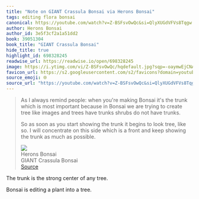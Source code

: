 ```yaml
---
title: "Note on GIANT Crassula Bonsai via Herons Bonsai"
tags: editing flora bonsai
canonical: https://youtube.com/watch?v=Z-BSFsvOwQc&si=QlyXUGdVFVs8Tqgw
author: Herons Bonsai
author_id: 3e5f3cf2a1a51dd2
book: 39051304
book_title: "GIANT Crassula Bonsai"
hide_title: true
highlight_id: 698328245
readwise_url: https://readwise.io/open/698328245
image: https://i.ytimg.com/vi/Z-BSFsvOwQc/hqdefault.jpg?sqp=-oaymwEjCNACELwBSFryq4qpAxUIARUAAAAAGAElAADIQj0AgKJDeAE=&rs=AOn4CLDkikbdB30t7wkXkh44ffAHiSVLIA
favicon_url: https://s2.googleusercontent.com/s2/favicons?domain=youtube.com
source_emoji: 🌐
source_url: "https://youtube.com/watch?v=Z-BSFsvOwQc&si=QlyXUGdVFVs8Tqgw#:~:text=As%20I%20always,much%20as%20possible."
---
```


> As I always remind people: when you're making Bonsai it's the trunk which is most important because in Bonsai we are trying to create tree like images and trees have trunks shrubs do not have trunks.
> 
> So as soon as you start showing the trunk it begins to look tree, like so. I will concentrate on this side which is a front and keep showing the trunk as much as possible.
> <div class="quoteback-footer"><div class="quoteback-avatar"><img class="mini-favicon" src="https://s2.googleusercontent.com/s2/favicons?domain=youtube.com"></div><div class="quoteback-metadata"><div class="metadata-inner"><span style="display:none">FROM:</span><div aria-label="Herons Bonsai" class="quoteback-author"> Herons Bonsai</div><div aria-label="GIANT Crassula Bonsai" class="quoteback-title"> GIANT Crassula Bonsai</div></div></div><div class="quoteback-backlink"><a target="_blank" aria-label="go to the full text of this quotation" rel="noopener" href="https://youtube.com/watch?v=Z-BSFsvOwQc&si=QlyXUGdVFVs8Tqgw#:~:text=As%20I%20always,much%20as%20possible." class="quoteback-arrow"> Source</a></div></div>

The trunk is the strong center of any tree.

Bonsai is editing a plant into a tree.